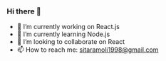 ### Hi there 👋

- 🔭 I’m currently working on React.js
- 🌱 I’m currently learning Node.js
- 👯 I’m looking to collaborate on React
- 📫 How to reach me: sitaramoli1998@gmail.com
